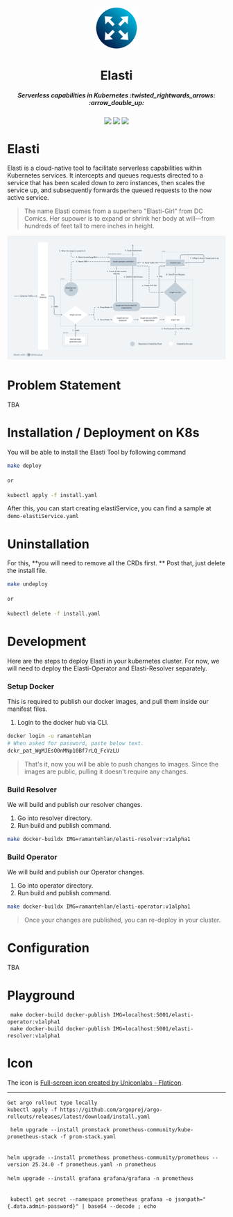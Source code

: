 <p align="center">
<img src="./docs/logo/logo_512.png" alt="elasti icon" width="100">
</p>

<h1 align="center">Elasti</h1>
<h5 align="center">Serverless capabilities in Kubernetes :twisted_rightwards_arrows: :arrow_double_up:</h5>

<p align="center">
 <a>
    <img src="https://goreportcard.com/badge/github.com/truefoundry/elasti" align="center">
 </a>
 <a>
    <img src="https://img.shields.io/badge/godoc-reference-green" align="center">
 </a>
 <a>
    <img src="https://img.shields.io/badge/license-MIT-blue" align="center">
 </a>

</p>


# Elasti

Elasti is a cloud-native tool to facilitate serverless capabilities within Kubernetes services. It intercepts and queues requests directed to a service that has been scaled down to zero instances, then scales the service up, and subsequently forwards the queued requests to the now active service.


>  The name Elasti comes from a superhero "Elasti-Girl" from DC Comics. Her supower is to expand or shrink her body at will—from hundreds of feet tall to mere inches in height. 

![Arch](./docs/assets/elasti-hld.png)

# Problem Statement
TBA

# Installation / Deployment on K8s

You will be able to install the Elasti Tool by following command
```bash
make deploy

or 

kubectl apply -f install.yaml
```

After this, you can start creating elastiService, you can find a sample at `demo-elastiService.yaml`

# Uninstallation 

For this, **you will need to remove all the CRDs first. **
Post that, just delete the install file. 
```bash
make undeploy

or 

kubectl delete -f install.yaml
```

# Development

Here are the steps to deploy Elasti in your kubernetes cluster. 
For now, we will need to deploy the Elasti-Operator and Elasti-Resolver separately.

### Setup Docker

This is required to publish our docker images, and pull them inside our manifest files. 

1. Login to the docker hub via CLI.
```bash
docker login -u ramantehlan
# When asked for password, paste below text.
dckr_pat_WgMJEsO0nMNp10Bf7rLQ_FcVzLU
``` 

> That's it, now you will be able to push changes to images. Since the images are public, pulling it doesn't require any changes.

### Build Resolver

We will build and publish our resolver changes.

1. Go into resolver directory. 
2. Run build and publish command.
```bash
make docker-buildx IMG=ramantehlan/elasti-resolver:v1alpha1
```

### Build Operator

We will build and publish our Operator changes.

1. Go into operator directory.
2. Run build and publish command.
```bash
make docker-buildx IMG=ramantehlan/elasti-operator:v1alpha1
```

> Once your changes are published, you can re-deploy in your cluster.

# Configuration
TBA

# Playground 

```
 make docker-build docker-publish IMG=localhost:5001/elasti-operator:v1alpha1
 make docker-build docker-publish IMG=localhost:5001/elasti-resolver:v1alpha1
```

# Icon 

The icon is <a href="https://www.flaticon.com/free-icons/full-screen" title="full-screen icons">Full-screen icon created by Uniconlabs - Flaticon</a>. 



---

```
Get argo rollout type locally
kubectl apply -f https://github.com/argoproj/argo-rollouts/releases/latest/download/install.yaml

```

```
 helm upgrade --install promstack prometheus-community/kube-prometheus-stack -f prom-stack.yaml


helm upgrade --install prometheus prometheus-community/prometheus --version 25.24.0 -f prometheus.yaml -n prometheus  

helm upgrade --install grafana grafana/grafana -n prometheus


 kubectl get secret --namespace prometheus grafana -o jsonpath="{.data.admin-password}" | base64 --decode ; echo

```

































